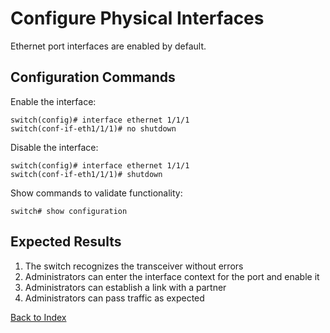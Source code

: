 # Configure Physical Interfaces

Ethernet port interfaces are enabled by default.

## Configuration Commands

Enable the interface:

```text
switch(config)# interface ethernet 1/1/1
switch(conf-if-eth1/1/1)# no shutdown
```

Disable the interface:

```text
switch(config)# interface ethernet 1/1/1
switch(conf-if-eth1/1/1)# shutdown
```

Show commands to validate functionality:

```text
switch# show configuration
```

## Expected Results

1. The switch recognizes the transceiver without errors
2. Administrators can enter the interface context for the port and enable it
3. Administrators can establish a link with a partner
4. Administrators can pass traffic as expected

[Back to Index](index.md)
